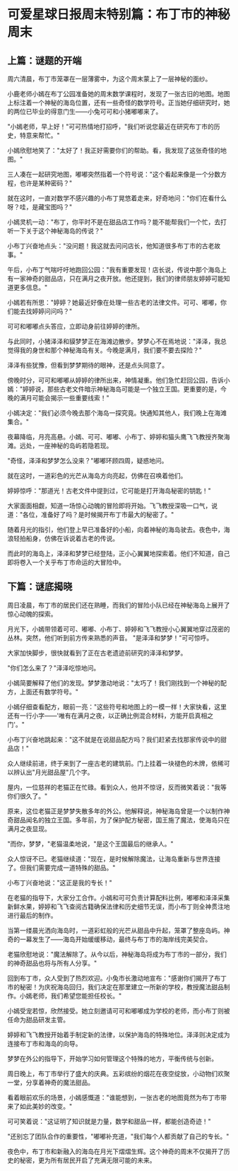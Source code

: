 # 可爱星球日报周末特别篇：布丁市的神秘周末

## 上篇：谜题的开端
周六清晨，布丁市笼罩在一层薄雾中，为这个周末蒙上了一层神秘的面纱。

小鹿老师小嫣在布丁公园准备她的周末数学课程时，发现了一张古旧的地图。地图上标注着一个神秘的海岛位置，还有一些奇怪的数学符号。正当她仔细研究时，她的两位已毕业的得意门生——小兔可可和小猪嘟嘟来了。

"小嫣老师，早上好！"可可热情地打招呼，"我们听说您最近在研究布丁市的历史，特意来帮忙。"

小嫣欣慰地笑了："太好了！我正好需要你们的帮助。看，我发现了这张奇怪的地图。"

三人凑在一起研究地图，嘟嘟突然指着一个符号说："这个看起来像是一个分数方程，也许是某种密码？"

就在这时，一直对数学不感兴趣的小布丁晃悠着走来，好奇地问："你们在看什么呀？哇，是藏宝图吗？"

小嫣灵机一动："布丁，你平时不是在甜品店工作吗？能不能帮我们一个忙，去打听一下关于这个神秘海岛的传说？"

小布丁兴奋地点头："没问题！我这就去问问店长，他知道很多布丁市的古老故事。"

午后，小布丁气喘吁吁地跑回公园："我有重要发现！店长说，传说中那个海岛上有一家神奇的甜品店，只在满月之夜开放。他还提到，我们的律师朋友婷婷可能知道更多信息。"

小嫣若有所思："婷婷？她最近好像在处理一些古老的法律文件。可可、嘟嘟，你们能去找婷婷问问吗？"

可可和嘟嘟点头答应，立即动身前往婷婷的律所。

与此同时，小猪泽泽和貘梦梦正在海滩边散步。梦梦心不在焉地说："泽泽，我总觉得我的身世和那个神秘海岛有关。今晚是满月，我们要不要去探险？"

泽泽有些犹豫，但看到梦梦期待的眼神，还是点头同意了。

傍晚时分，可可和嘟嘟从婷婷的律所出来，神情凝重。他们急忙赶回公园，告诉小嫣："婷婷说，那些古老文件暗示神秘海岛可能是一个独立王国。更重要的是，今晚的满月可能会揭示一些重要线索！"

小嫣决定："我们必须今晚去那个海岛一探究竟。快通知其他人，我们晚上在海滩集合。"

夜幕降临，月亮高悬。小嫣、可可、嘟嘟、小布丁、婷婷和猫头鹰飞飞教授齐聚海滩。远处，一座神秘的岛屿若隐若现。

"奇怪，泽泽和梦梦怎么没来？"嘟嘟环顾四周，疑惑地问。

就在这时，一道彩色的光芒从海岛方向亮起，仿佛在召唤着他们。

婷婷惊呼："那道光！古老文件中提到过，它可能是打开海岛秘密的钥匙！"

大家面面相觑，知道一场惊心动魄的冒险即将开始。飞飞教授深吸一口气，说道："各位，准备好了吗？是时候揭开布丁市最大的秘密了。"

随着月光的指引，他们登上早已准备好的小船，向着神秘的海岛驶去。夜色中，海浪轻拍船身，仿佛在诉说着古老的传说。

而此时的海岛上，泽泽和梦梦已经登陆，正小心翼翼地探索着。他们不知道，自己即将卷入一个关乎布丁市命运的大冒险中。

## 下篇：谜底揭晓
周日凌晨，布丁市的居民们还在熟睡，而我们的冒险小队已经在神秘海岛上展开了惊心动魄的探索。

月光下，小嫣带领着可可、嘟嘟、小布丁、婷婷和飞飞教授小心翼翼地穿过茂密的丛林。突然，他们听到前方传来熟悉的声音。
"是泽泽和梦梦！"可可惊呼。

大家加快脚步，很快就看到了正在古老遗迹前研究的泽泽和梦梦。

"你们怎么来了？"泽泽吃惊地问。

小嫣简要解释了他们的发现。梦梦激动地说："太巧了！我们刚找到一个神秘的配方，上面还有数学符号。"

小嫣仔细查看配方，眼前一亮："这些符号和地图上的一模一样！大家快看，这里还有一行小字——'唯有在满月之夜，以正确比例混合材料，方能开启真相之门'。"

小布丁兴奋地跳起来："这不就是在说甜品配方吗？我们赶紧去找那家传说中的甜品店！"

众人继续前进，终于来到了一座古老的建筑前。门上挂着一块褪色的木牌，依稀可以辨认出"月光甜品屋"几个字。

屋内，一位慈祥的老猫正在忙碌。看到众人，他并不惊讶，反而微笑着说："我等你们很久了。"

原来，这位老猫正是梦梦失散多年的外公。他解释说，神秘海岛曾是一个以制作神奇甜品闻名的独立王国。多年前，为了保护配方秘密，国王施了魔法，使海岛只在满月之夜显现。

"而你，梦梦，"老猫温柔地说，"是这个王国最后的继承人。"

众人惊讶不已。老猫继续道："现在，是时候解除魔法，让海岛重新与世界连接了。但我们需要完成一道特殊的甜品。"

小布丁兴奋地说："这正是我的专长！"

在老猫的指导下，大家分工合作。小嫣和可可负责计算配料比例，嘟嘟和泽泽采集新鲜水果，婷婷和飞飞查阅古籍确保法律和历史细节无误，而小布丁则全神贯注地进行最后的制作。

当第一缕晨光洒向海岛时，一道彩虹般的光芒从甜品中升起，笼罩了整座岛屿。神奇的一幕发生了——海岛开始缓缓移动，最终与布丁市的海岸线完美契合。

老猫欣慰地说："魔法解除了。从今以后，神秘海岛将成为布丁市的一部分，我们的神奇甜品也将与所有人分享。"

回到布丁市，众人受到了热烈欢迎。小兔市长激动地宣布："感谢你们揭开了布丁市的秘密！为庆祝海岛回归，我们决定在那里建立一所新的学校，教授魔法甜品制作。小嫣老师，我们希望您能担任校长。"

小嫣受宠若惊，欣然接受。她立刻邀请可可和嘟嘟成为学校的老师，而小布丁则被任命为甜品研发主管。

婷婷和飞飞教授开始着手制定新的法律，以保护海岛的特殊地位。泽泽则决定成为连接布丁市和海岛的向导。

梦梦在外公的指导下，开始学习如何管理这个特殊的地方，平衡传统与创新。

周日晚上，布丁市举行了盛大的庆典。五彩缤纷的烟花在夜空绽放，小动物们欢聚一堂，分享着神奇的魔法甜品。

看着眼前欢乐的场景，小嫣感慨道："谁能想到，一张古老的地图竟然为布丁市带来了如此美妙的改变。"

可可笑着说："这证明了知识就是力量，数学和甜品一样，都能创造奇迹！"

"还别忘了团队合作的重要性，"嘟嘟补充道，"我们每个人都贡献了自己的专长。"

夜色中，布丁市和新融入的海岛在月光下熠熠生辉。这个神奇的周末不仅揭开了历史的秘密，更为所有居民开启了充满无限可能的未来。